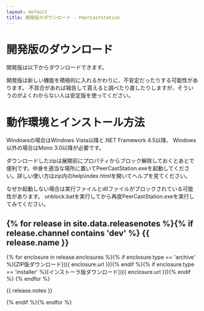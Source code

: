 ```yaml
---
layout: default
title: 開発版のダウンロード - PeerCastStation
---
```


開発版のダウンロード
====================
開発版は以下からダウンロードできます。

開発版は新しい機能を積極的に入れるかわりに、不安定だったりする可能性があります。
不具合があれば報告して貰えると調べたり直したりしますが、そういうのがよくわからない人は安定版を使ってください。

動作環境とインストール方法
==========================
Windowsの場合はWindows Vista以降と.NET Framework 4.5以降、
Windows以外の場合はMono 3.0以降が必要です。

ダウンロードしたzipは展開前にプロパティからブロック解除しておくとあとで便利です。中身を適当な場所に置いてPeerCastStation.exeを起動してください。詳しい使い方はzip内のhelp\\index.htmlを開いてヘルプを見てください。

なぜか起動しない場合は実行ファイルとdllファイルがブロックされている可能性があります。
unblock.batを実行してから再度PeerCastStation.exeを実行してみてください。

{% for release in site.data.releasenotes %}{% if release.channel contains 'dev' %}
{{ release.name }}
------------------
{% for enclosure in release.enclosures  %}{% if enclosure.type == 'archive' %}[ZIP版ダウンロード]({{ enclosure.url }}){% endif %}{% if enclosure.type == 'installer' %}[インストーラ版ダウンロード]({{ enclosure.url }}){% endif %} {% endfor %} 

{{ release.notes }}

{% endif %}{% endfor %}

